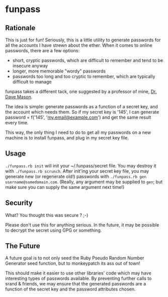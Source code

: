 # funpass

## Rationale

This is just for fun! Seriously, this is a little utility to generate
passwords for all the accounts I have strewn about the ether. When
it comes to online passwords, there are a few options:

* short, cryptic passwords, which are difficult to remember and tend to be
insecure anyway
* longer, more memorable "wordy" passwords
* passwords too long and too cryptic to remember, which are typically
difficult to manage

funpass takes a different tack, one suggested by a professor of mine,
[Dr. Dave Mason](http://www.sarg.ryerson.ca/~dmason/).

The idea is simple: generate passwords as a function of a secret key, and the
account which needs them. So if my secret key is '145', I can generate
password = f('145', 'my.email@example.com') and get the same result every
time.

This way, the only thing I need to do to get all my passwords on a new
machine is to install funpass, and plug in my secret key file.

## Usage

`./funpass.rb init` will init your ~/.funpass/secret file. You may destroy
it with `./funpass.rb scrunch`. After init'ing your secret key file,
you may generate new (or regenerate old!) passwords with
`./funpass.rb gen username@somedomain.com`. (Really, any argument may be
supplied to `gen`; but make sure you can supply the same argument next
time!)

## Security

What? You thought this was secure ? ;-)

Please don't use this for anything serious. In the future, it may be
possible to decrypt the secret using GPG or something.

## The Future

A future goal is to not only seed the Ruby Pseudo Random Number Generator
seed function, but to monkeypatch its ass out of town!

This should make it easier to use other libraries' code which may have
interesting types of passwords available. By preventing further
calls to srand & friends, we may ensure that the generated passwords
are a function of the secret key and the password attributes chosen.
